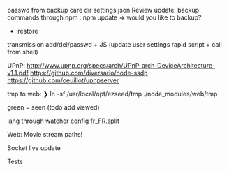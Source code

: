 passwd from backup care dir settings.json
Review update, backup commands through npm : npm update => would you like to backup?
+ restore

transmission add/del/passwd + JS (update user settings rapid script + call from shell)

UPnP:
http://www.upnp.org/specs/arch/UPnP-arch-DeviceArchitecture-v1.1.pdf
https://github.com/diversario/node-ssdp
https://github.com/oeuillot/upnpserver

tmp to web:
❯ ln -sf /usr/local/opt/ezseed/tmp ./node_modules/web/tmp

green = seen (todo add viewed)

lang through watcher config fr_FR.split

Web:
Movie stream
paths!

Socket live update

Tests
